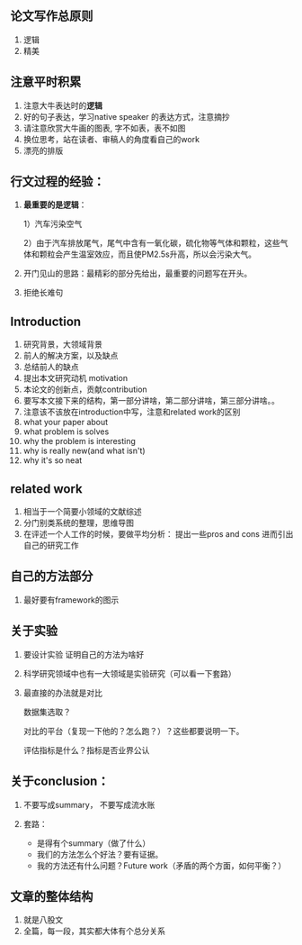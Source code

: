 <!--
 * @Author: SHIELD-SKY
 * @Date: 2020-11-12 18:57:13
 * @LastEditors: SHIELD-SKY
 * @LastEditTime: 2020-11-12 20:08:02
-->
## 论文写作总原则
1. 逻辑
2. 精美



## 注意平时积累
1. 注意大牛表达时的**逻辑**
2. 好的句子表达，学习native speaker 的表达方式，注意摘抄
3. 请注意欣赏大牛画的图表, 字不如表，表不如图
4. 换位思考，站在读者、审稿人的角度看自己的work
5. 漂亮的排版

## 行文过程的经验：
1. **最重要的是逻辑**：

    1）汽车污染空气
    
    2）由于汽车排放尾气，尾气中含有一氧化碳，硫化物等气体和颗粒，这些气体和颗粒会产生温室效应，而且使PM2.5s升高，所以会污染大气。
2. 开门见山的思路：最精彩的部分先给出，最重要的问题写在开头。 
3. 拒绝长难句

## Introduction 
1. 研究背景，大领域背景
2. 前人的解决方案，以及缺点
3. 总结前人的缺点
4. 提出本文研究动机 motivation
5. 本论文的创新点，贡献contribution
6. 要写本文接下来的结构，第一部分讲啥，第二部分讲啥，第三部分讲啥。。
7. 注意该不该放在introduction中写，注意和related work的区别
7. what your paper about
8. what problem is solves
9. why the problem is interesting 
10. why is really new(and what isn't)
11. why it's so neat


## related work
1. 相当于一个简要小领域的文献综述
2. 分门别类系统的整理，思维导图
3. 在评述一个人工作的时候，要做平均分析：
    提出一些pros and cons 进而引出自己的研究工作

## 自己的方法部分
1. 最好要有framework的图示



## 关于实验
1. 要设计实验  证明自己的方法为啥好
2. 科学研究领域中也有一大领域是实验研究（可以看一下套路）
3. 最直接的办法就是对比
	
    数据集选取？
    
    对比的平台（复现一下他的？怎么跑？）？这些都要说明一下。
	
    评估指标是什么？指标是否业界公认
## 关于conclusion：
  1. 不要写成summary， 不要写成流水账
    
   2. 套路：
         - 是得有个summary（做了什么）     
         - 我们的方法怎么个好法？要有证据。
         - 我的方法还有什么问题？Future work（矛盾的两个方面，如何平衡？）

## 文章的整体结构
   1. 就是八股文
   2. 全篇，每一段，其实都大体有个总分关系
